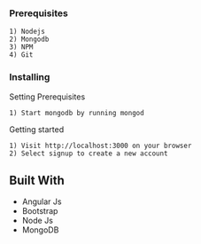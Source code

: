 
### Prerequisites

	1) Nodejs
	2) Mongodb
	3) NPM
	4) Git

### Installing

Setting Prerequisites

```
1) Start mongodb by running mongod

```

Getting started

```
1) Visit http://localhost:3000 on your browser
2) Select signup to create a new account

```

## Built With

* Angular Js
* Bootstrap
* Node Js
* MongoDB

